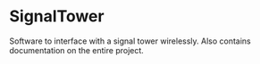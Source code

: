 # SignalTower
Software to interface with a signal tower wirelessly. Also contains documentation on the entire project.
